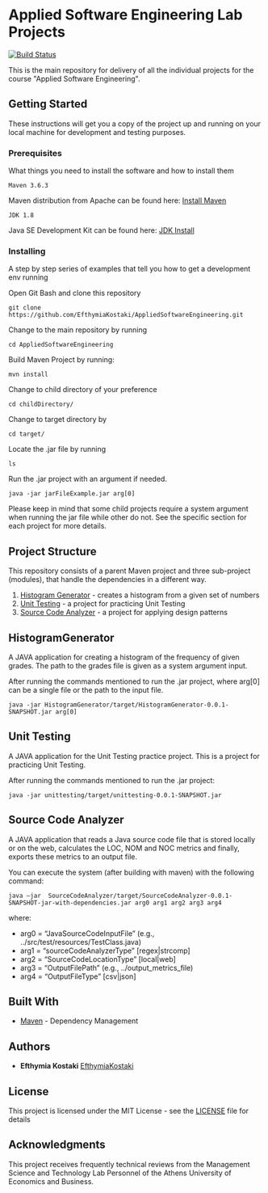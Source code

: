 # Applied Software Engineering Lab Projects

[![Build Status](https://travis-ci.com/EfthymiaKostaki/AppliedSoftwareEngineering.svg?token=AvLEFzGby86rqSftyr5s&branch=development)](https://travis-ci.com/EfthymiaKostaki/AppliedSoftwareEngineering)

This is the main repository for delivery of all the individual projects for the course "Applied Software Engineering".

## Getting Started

These instructions will get you a copy of the project up and running on your local machine for development and testing purposes. 

### Prerequisites

What things you need to install the software and how to install them

```
Maven 3.6.3
```
Maven distribution from Apache can be found here: [Install Maven](https://maven.apache.org/install.html)

```
JDK 1.8
```
Java SE Development Kit can be found here: [JDK Install](https://www.oracle.com/java/technologies/javase-downloads.html)

### Installing

A step by step series of examples that tell you how to get a development env running

Open Git Bash and clone this repository

```
git clone https://github.com/EfthymiaKostaki/AppliedSoftwareEngineering.git
```

Change to the main repository by running

```
cd AppliedSoftwareEngineering
```

Build Maven Project by running:

```
mvn install
```

Change to child directory of your preference

```
cd childDirectory/
```

Change to target directory by

```
cd target/
```

Locate the .jar file by running

```
ls
```

Run the .jar project with an argument if needed.

```
java -jar jarFileExample.jar arg[0]

```

Please keep in mind that some child projects require a system argument when running the jar file while other do not. See the specific section for each project for more details.

## Project Structure

This repository consists of a parent Maven project and three sub-project (modules), that handle the dependencies in a different way.

1) [Histogram Generator](HistogramGenerator) - creates a histogram from a given set of numbers
2) [Unit Testing](unittesting) - a project for practicing Unit Testing
3) [Source Code Analyzer](SourceCodeAnalyzer) - a project for applying design patterns

## HistogramGenerator

A JAVA application for creating a histogram of the frequency of given grades. The path to the grades file is given as a system argument input.

After running the commands mentioned to run the .jar project, where arg[0] can be a single file or the path to the input file.

```
java -jar HistogramGenerator/target/HistogramGenerator-0.0.1-SNAPSHOT.jar arg[0]
```

## Unit Testing

A JAVA application for the Unit Testing practice project. This is a project for practicing Unit Testing.

After running the commands mentioned to run the .jar project: 

```
java -jar unittesting/target/unittesting-0.0.1-SNAPSHOT.jar 
```

## Source Code Analyzer

A JAVA application that reads a Java source code file that is stored locally or on the
web, calculates the LOC, NOM and NOC metrics and finally, exports these metrics to an output file.

You can execute the system (after building with maven) with the following command:

```
java –jar  SourceCodeAnalyzer/target/SourceCodeAnalyzer-0.0.1-SNAPSHOT-jar-with-dependencies.jar arg0 arg1 arg2 arg3 arg4
```
where:
+ arg0 = “JavaSourceCodeInputFile” (e.g., ../src/test/resources/TestClass.java)
+ arg1 = “sourceCodeAnalyzerType” [regex|strcomp]
+ arg2 = “SourceCodeLocationType” [local|web]
+ arg3 = “OutputFilePath” (e.g., ../output_metrics_file)
+ arg4 = “OutputFileType” [csv|json]

## Built With

* [Maven](https://maven.apache.org/) - Dependency Management

## Authors

* **Efthymia Kostaki** [EfthymiaKostaki](https://github.com/EfthymiaKostaki)

## License

This project is licensed under the MIT License - see the [LICENSE](LICENSE) file for details

## Acknowledgments
This project receives frequently technical reviews from the Management Science and Technology Lab Personnel of the Athens University of Economics and Business.
